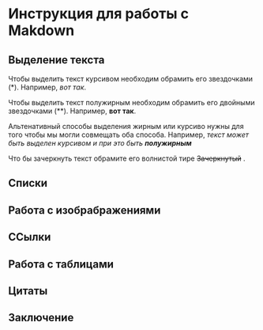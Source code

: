 # Инструкция для работы с Makdown

## Выделение текста

Чтобы выделить текст курсивом необходим обрамить его звездочками (*). Например, *вот так*.

Чтобы выделить текст полужирным необходим обрамить его двойными звездочками (**). Например, **вот так**.

Альтенативный способы выделения жирным или курсиво нужны для того чтобы мы могли совмещать оба способа. Например, _текст может быть выделен курсивом и при это быть **полужирным**_

Что бы зачеркнуть текст обрамите его волнистой тире ~~Зачеркнутый~~ .


## Списки

## Работа с изобрабражениями

## ССылки

## Работа с таблицами

## Цитаты

## Заключение
